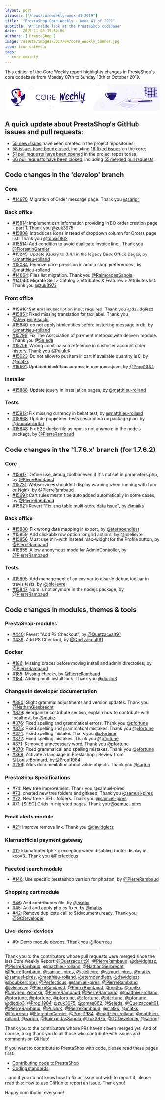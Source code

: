 ```yaml
---
layout: post
aliases: ["/news/coreweekly-week-41-2019"]
title:  "PrestaShop Core Weekly - Week 41 of 2019"
subtitle: "An inside look at the PrestaShop codebase"
date:   2019-11-05 15:50:00
authors: [ PrestaShop ]
image: /assets/images/2017/04/core_weekly_banner.jpg
icon: icon-calendar
tags:
 - core-monthly
---
```


This edition of the Core Weekly report highlights changes in PrestaShop's core codebase from Monday 07th to Sunday 13th of October 2019.

![Core Weekly banner](/assets/images/2018/12/banner-core-weekly.jpg)


## A quick update about PrestaShop's GitHub issues and pull requests:

- [55 new issues](https://github.com/search?q=org%3APrestaShop+is%3Apublic++-repo%3Aprestashop%2Fprestashop.github.io++is%3Aissue+created%3A2019-10-07..2019-10-13) have been created in the project repositories;
- [58 issues have been closed](https://github.com/search?q=org%3APrestaShop+is%3Apublic++-repo%3Aprestashop%2Fprestashop.github.io++is%3Aissue+closed%3A2019-10-07..2019-10-13), including [16 fixed issues](https://github.com/search?q=org%3APrestaShop+is%3Apublic++-repo%3Aprestashop%2Fprestashop.github.io++is%3Aissue+label%3Afixed+closed%3A2019-10-07..2019-10-13) on the core;
- [51 pull requests have been opened](https://github.com/search?q=org%3APrestaShop+is%3Apublic++-repo%3Aprestashop%2Fprestashop.github.io++is%3Apr+created%3A2019-10-07..2019-10-13) in the project repositories;
- [66 pull requests have been closed](https://github.com/search?q=org%3APrestaShop+is%3Apublic++-repo%3Aprestashop%2Fprestashop.github.io++is%3Apr+closed%3A2019-10-07..2019-10-13), including [55 merged pull requests](https://github.com/search?q=org%3APrestaShop+is%3Apublic++-repo%3Aprestashop%2Fprestashop.github.io++is%3Apr+merged%3A2019-10-07..2019-10-13).
        

## Code changes in the 'develop' branch

### Core

* [#14970](https://github.com/PrestaShop/PrestaShop/pull/14970): Migration of Order message page. Thank you [@sarjon](https://github.com/sarjon)

### Back office

* [#15814](https://github.com/PrestaShop/PrestaShop/pull/15814): Implement cart information providing in BO order creation page - part 1. Thank you [@zuk3975](https://github.com/zuk3975)
* [#15808](https://github.com/PrestaShop/PrestaShop/pull/15808): Introduces icons instead of dropdown column for Orders page list. Thank you [@tomas862](https://github.com/tomas862)
* [#15514](https://github.com/PrestaShop/PrestaShop/pull/15514): Add condition to avoid duplicate invoice line.. Thank you [@FlorentinGarnier](https://github.com/FlorentinGarnier)
* [#15245](https://github.com/PrestaShop/PrestaShop/pull/15245): Update jQuery to 3.4.1 in the legacy Back Office pages, by [@matthieu-rolland](https://github.com/matthieu-rolland)
* [#15084](https://github.com/PrestaShop/PrestaShop/pull/15084): Remove price precision in admin shop preferences , by [@matthieu-rolland](https://github.com/matthieu-rolland)
* [#14864](https://github.com/PrestaShop/PrestaShop/pull/14864): Files list migration. Thank you [@RaimondasSapola](https://github.com/RaimondasSapola)
* [#14040](https://github.com/PrestaShop/PrestaShop/pull/14040): Migrate Sell > Catalog > Attributes & Features > Attributes list. Thank you [@zuk3975](https://github.com/zuk3975)

### Front office

* [#15916](https://github.com/PrestaShop/PrestaShop/pull/15916): Set emailsubscription input required. Thank you [@davidglezz](https://github.com/davidglezz)
* [#15851](https://github.com/PrestaShop/PrestaShop/pull/15851): Fixed missing translation for tax label. Thank you [@JevgenijVisockij](https://github.com/JevgenijVisockij)
* [#15840](https://github.com/PrestaShop/PrestaShop/pull/15840): do not apply htmlentities before insterting message in db, by [@matthieu-rolland](https://github.com/matthieu-rolland)
* [#15799](https://github.com/PrestaShop/PrestaShop/pull/15799): Fix The Association of payment methods with delivery module. Thank you [@Seleda](https://github.com/Seleda)
* [#15706](https://github.com/PrestaShop/PrestaShop/pull/15706): Wrong combinaison reference in customer account order history. Thank you [@PululuK](https://github.com/PululuK)
* [#15623](https://github.com/PrestaShop/PrestaShop/pull/15623): Do not allow to put item in cart if available quantity is 0, by [@matks](https://github.com/matks)
* [#15501](https://github.com/PrestaShop/PrestaShop/pull/15501): Updated blockReassurance in composer.json, by [@Progi1984](https://github.com/Progi1984)

### Installer

* [#15888](https://github.com/PrestaShop/PrestaShop/pull/15888): Update jquery in installation pages, by [@matthieu-rolland](https://github.com/matthieu-rolland)

### Tests

* [#15912](https://github.com/PrestaShop/PrestaShop/pull/15912): Fix missing currency in behat test, by [@matthieu-rolland](https://github.com/matthieu-rolland)
* [#15868](https://github.com/PrestaShop/PrestaShop/pull/15868): Update puppeteer Tests description on package.json, by [@boubkerbribri](https://github.com/boubkerbribri)
* [#15848](https://github.com/PrestaShop/PrestaShop/pull/15848): Fix E2E dockerfile as npm is not anymore in the nodejs package, by [@PierreRambaud](https://github.com/PierreRambaud)

## Code changes in the '1.7.6.x' branch (for 1.7.6.2)

### Core

* [#15917](https://github.com/PrestaShop/PrestaShop/pull/15917): Define use_debug_toolbar even if it's not set in parameters.php, by [@PierreRambaud](https://github.com/PierreRambaud)
* [#15731](https://github.com/PrestaShop/PrestaShop/pull/15731): Webservices shouldn't display warning when running with fpm or Nginx, by [@PierreRambaud](https://github.com/PierreRambaud)
* [#15691](https://github.com/PrestaShop/PrestaShop/pull/15691): Cart rules mustn't be auto added automatically in some cases, by [@PierreRambaud](https://github.com/PierreRambaud)
* [#15621](https://github.com/PrestaShop/PrestaShop/pull/15621): Revert "Fix lang table multi-store data issue", by [@matks](https://github.com/matks)

### Back office

* [#15880](https://github.com/PrestaShop/PrestaShop/pull/15880): Fix wrong data mapping in export, by [@eternoendless](https://github.com/eternoendless)
* [#15859](https://github.com/PrestaShop/PrestaShop/pull/15859): Add clickable row option for grid actions, by [@jolelievre](https://github.com/jolelievre)
* [#15856](https://github.com/PrestaShop/PrestaShop/pull/15856): Must use min-with instead max-widght for the Profile button, by [@PierreRambaud](https://github.com/PierreRambaud)
* [#15855](https://github.com/PrestaShop/PrestaShop/pull/15855): Allow anonymous mode for AdminController, by [@PierreRambaud](https://github.com/PierreRambaud)

### Tests

* [#15895](https://github.com/PrestaShop/PrestaShop/pull/15895): Add management of an env var to disable debug toolbar in travis tests, by [@jolelievre](https://github.com/jolelievre)
* [#15847](https://github.com/PrestaShop/PrestaShop/pull/15847): Npm is not anymore in the nodejs package, by [@PierreRambaud](https://github.com/PierreRambaud)

## Code changes in modules, themes & tools

### PrestaShop-modules

* [#440](https://github.com/PrestaShop/PrestaShop-modules/pull/440): Revert "Add PS Checkout", by [@Quetzacoalt91](https://github.com/Quetzacoalt91)
* [#439](https://github.com/PrestaShop/PrestaShop-modules/pull/439): Add PS Checkout, by [@Quetzacoalt91](https://github.com/Quetzacoalt91)

### Docker

* [#186](https://github.com/PrestaShop/docker/pull/186): Missing braces before moving install and admin directories, by [@PierreRambaud](https://github.com/PierreRambaud)
* [#185](https://github.com/PrestaShop/docker/pull/185): Missing checks, by [@PierreRambaud](https://github.com/PierreRambaud)
* [#184](https://github.com/PrestaShop/docker/pull/184): Adding multi install lock. Thank you [@djodjo3](https://github.com/djodjo3)

### Changes in developer documentation

* [#380](https://github.com/PrestaShop/docs/pull/380): Slight grammar adjustments and version updates. Thank you [@NathanGiesbrecht](https://github.com/NathanGiesbrecht)
* [#379](https://github.com/PrestaShop/docs/pull/379): Reorganize contribute section, explain how to contribute with localhost, by [@matks](https://github.com/matks)
* [#376](https://github.com/PrestaShop/docs/pull/376): Fixed spelling and grammatical errors. Thank you [@pfortune](https://github.com/pfortune)
* [#375](https://github.com/PrestaShop/docs/pull/375): Fixed spelling and grammatical mistakes. Thank you [@pfortune](https://github.com/pfortune)
* [#374](https://github.com/PrestaShop/docs/pull/374): Fixed spelling mistake. Thank you [@pfortune](https://github.com/pfortune)
* [#372](https://github.com/PrestaShop/docs/pull/372): Fixed spelling mistakes. Thank you [@pfortune](https://github.com/pfortune)
* [#371](https://github.com/PrestaShop/docs/pull/371): Removed unnecessary word. Thank you [@pfortune](https://github.com/pfortune)
* [#370](https://github.com/PrestaShop/docs/pull/370): Fixed grammatical and spelling mistakes. Thank you [@pfortune](https://github.com/pfortune)
* [#369](https://github.com/PrestaShop/docs/pull/369): Activate a language in Prestashop : Review from @LouiseBonnard, by [@Progi1984](https://github.com/Progi1984)
* [#256](https://github.com/PrestaShop/docs/pull/256): Adds documentation about value objects. Thank you [@sarjon](https://github.com/sarjon)

### PrestaShop Specifications

* [#74](https://github.com/PrestaShop/prestashop-specs/pull/74): New tree improvement. Thank you [@samuel-pires](https://github.com/samuel-pires)
* [#73](https://github.com/PrestaShop/prestashop-specs/pull/73): created new tree folders and gitkeep. Thank you [@samuel-pires](https://github.com/samuel-pires)
* [#72](https://github.com/PrestaShop/prestashop-specs/pull/72): New tree - SELL folders. Thank you [@samuel-pires](https://github.com/samuel-pires)
* [#71](https://github.com/PrestaShop/prestashop-specs/pull/71): [SPEC] Grids in migrated pages. Thank you [@samuel-pires](https://github.com/samuel-pires)

### Email alerts module

* [#21](https://github.com/PrestaShop/ps_emailalerts/pull/21): Improve remove link. Thank you [@davidglezz](https://github.com/davidglezz)

### Klarnaofficial payment gateway

* [#11](https://github.com/PrestaShop/klarnaofficial/pull/11): klarnafooter.tpl: Fix exception when disabling footer display in kcov3.. Thank you [@Perfecticus](https://github.com/Perfecticus)

### Faceted search module

* [#146](https://github.com/PrestaShop/ps_facetedsearch/pull/146): Use specific prestashop version for phpstan, by [@PierreRambaud](https://github.com/PierreRambaud)

### Shopping cart module

* [#46](https://github.com/PrestaShop/ps_shoppingcart/pull/46): Add contributors file, by [@matks](https://github.com/matks)
* [#45](https://github.com/PrestaShop/ps_shoppingcart/pull/45): Add and apply php cs fixer, by [@matks](https://github.com/matks)
* [#42](https://github.com/PrestaShop/ps_shoppingcart/pull/42): Remove duplicate call to $(document).ready. Thank you [@GCDeveloper](https://github.com/GCDeveloper)

### Live-demo-devices

* [#9](https://github.com/PrestaShop/live-demo-devices/pull/9): Demo module devops. Thank you [@lfourreau](https://github.com/lfourreau)

<hr />

Thank you to the contributors whose pull requests were merged since the last Core Weekly Report: [@Quetzacoalt91](https://github.com/Quetzacoalt91), [@PierreRambaud](https://github.com/PierreRambaud), [@davidglezz](https://github.com/davidglezz), [@PierreRambaud](https://github.com/PierreRambaud), [@matthieu-rolland](https://github.com/matthieu-rolland), [@NathanGiesbrecht](https://github.com/NathanGiesbrecht), [@PierreRambaud](https://github.com/PierreRambaud), [@samuel-pires](https://github.com/samuel-pires), [@jolelievre](https://github.com/jolelievre), [@samuel-pires](https://github.com/samuel-pires), [@matks](https://github.com/matks), [@samuel-pires](https://github.com/samuel-pires), [@matthieu-rolland](https://github.com/matthieu-rolland), [@eternoendless](https://github.com/eternoendless), [@davidglezz](https://github.com/davidglezz), [@boubkerbribri](https://github.com/boubkerbribri), [@Perfecticus](https://github.com/Perfecticus), [@samuel-pires](https://github.com/samuel-pires), [@PierreRambaud](https://github.com/PierreRambaud), [@jolelievre](https://github.com/jolelievre), [@PierreRambaud](https://github.com/PierreRambaud), [@PierreRambaud](https://github.com/PierreRambaud), [@matks](https://github.com/matks), [@matks](https://github.com/matks), [@JevgenijVisockij](https://github.com/JevgenijVisockij), [@PierreRambaud](https://github.com/PierreRambaud), [@PierreRambaud](https://github.com/PierreRambaud), [@matthieu-rolland](https://github.com/matthieu-rolland), [@pfortune](https://github.com/pfortune), [@pfortune](https://github.com/pfortune), [@pfortune](https://github.com/pfortune), [@pfortune](https://github.com/pfortune), [@pfortune](https://github.com/pfortune), [@pfortune](https://github.com/pfortune), [@djodjo3](https://github.com/djodjo3), [@Progi1984](https://github.com/Progi1984), [@zuk3975](https://github.com/zuk3975), [@tomas862](https://github.com/tomas862), [@Seleda](https://github.com/Seleda), [@Quetzacoalt91](https://github.com/Quetzacoalt91), [@PierreRambaud](https://github.com/PierreRambaud), [@PululuK](https://github.com/PululuK), [@PierreRambaud](https://github.com/PierreRambaud), [@matks](https://github.com/matks), [@matks](https://github.com/matks), [@lfourreau](https://github.com/lfourreau), [@FlorentinGarnier](https://github.com/FlorentinGarnier), [@Progi1984](https://github.com/Progi1984), [@matthieu-rolland](https://github.com/matthieu-rolland), [@matthieu-rolland](https://github.com/matthieu-rolland), [@sarjon](https://github.com/sarjon), [@RaimondasSapola](https://github.com/RaimondasSapola), [@zuk3975](https://github.com/zuk3975), [@GCDeveloper](https://github.com/GCDeveloper), [@sarjon](https://github.com/sarjon)!

Thank you to the contributors whose PRs haven't been merged yet! And of course, a big thank you to all those who contribute with issues and comments [on GitHub](https://github.com/PrestaShop/PrestaShop)!

If you want to contribute to PrestaShop with code, please read these pages first:

 * [Contributing code to PrestaShop](https://devdocs.prestashop.com/1.7/contribute/contribution-guidelines/)
 * [Coding standards](https://devdocs.prestashop.com/1.7/development/coding-standards/)

...and if you do not know how to fix an issue but wish to report it, please read this: [How to use GitHub to report an issue](https://devdocs.prestashop.com/1.7/contribute/contribute-reporting-issues/). Thank you!

Happy contributin' everyone!

